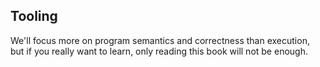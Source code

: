 ## Tooling

We'll focus more on program semantics and correctness than execution, but if you really want to learn, only reading this book will not be enough.



